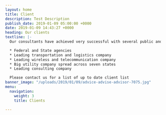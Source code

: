 ```yaml
---
layout: home
title: Client
description: Test Description
publish_date: 2019-01-09 05:00:00 +0000
date: 2019-01-09 14:43:27 +0000
heading: Our clients
textline: |-
  Our consultants have achieved very successful with several public and private companies:

  * Federal and State agencies
  * Leading transportation and logistics company
  * Leading wireless and telecommunication company
  * Big utility company spread across seven states
  * Leading consulting company

  Please contact us for a list of up to date client list
banner_image: "/uploads/2019/01/09/advice-advise-advisor-7075.jpg"
menu:
  navigation:
    weight: 3
    title: Clients

---
```

